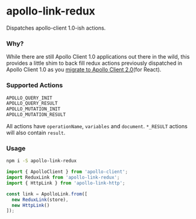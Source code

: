 # apollo-link-redux
Dispatches apollo-client 1.0-ish actions.

### Why?

While there are still Apollo Client 1.0 applications out there in the wild,
this provides a little shim to back fill redux actions previously dispatched in
Apollo Client 1.0 as you [migrate to Apollo Client 2.0](https://www.apollographql.com/docs/react/2.0-migration.html)(for React).

### Supported Actions
```javascript
APOLLO_QUERY_INIT
APOLLO_QUERY_RESULT
APOLLO_MUTATION_INIT
APOLLO_MUTATION_RESULT
```
All actions have `operationName`, `variables` and `document`.
`*_RESULT` actions will also contain `result`.

### Usage
```bash
npm i -S apollo-link-redux
```

```javascript
import { ApolloClient } from 'apollo-client';
import ReduxLink from 'apollo-link-redux';
import { HttpLink } from 'apollo-link-http';

const link = ApolloLink.from([
  new ReduxLink(store),
  new HttpLink()
]);
```
